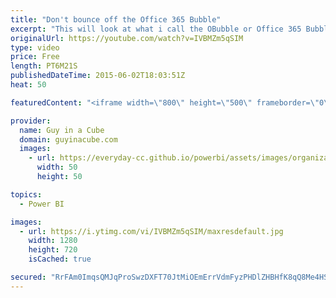 ```yaml
---
title: "Don't bounce off the Office 365 Bubble"
excerpt: "This will look at what i call the OBubble or Office 365 Bubble.  We will look at how we interact with Office 365, and the services within, from a Power BI perspective.  This is really setting the stage for other items i want to post.  This will make future posts easier to understand.  http://blogs.technet.com/b/powerbisupport/archive/2015/06/02/don-t-bounce-off-of-the-office-365-bubble.aspx"
originalUrl: https://youtube.com/watch?v=IVBMZm5qSIM
type: video
price: Free
length: PT6M21S
publishedDateTime: 2015-06-02T18:03:51Z
heat: 50

featuredContent: "<iframe width=\"800\" height=\"500\" frameborder=\"0\" src=\"https://www.youtube.com/embed/IVBMZm5qSIM\" allow=\"accelerometer; autoplay; encrypted-media; gyroscope; picture-in-picture\" allowfullscreen></iframe>"

provider:
  name: Guy in a Cube
  domain: guyinacube.com
  images:
    - url: https://everyday-cc.github.io/powerbi/assets/images/organizations/guyinacube.com-50x50.jpg
      width: 50
      height: 50

topics:
  - Power BI

images:
  - url: https://i.ytimg.com/vi/IVBMZm5qSIM/maxresdefault.jpg
    width: 1280
    height: 720
    isCached: true

secured: "RrFAm0ImqsQMJqProSwzDXFT70JtMiOEmErrVdmFyzPHDlZHBHfK8qQ8Me4HSH/SsapAyioN1ldgQ4CzgqEMSAfp/WQ2b0EVS//7GCpwWfZL2CoYlpeNe9iv2asi2GOcQ3W0+k0ls0b03lTFejO0jy5xrJODoQH9MpsrHpzXWAq/0tKuv1VqK+4amscxg3E9wVFHBmIiv8o+nGZkmRXv/s/pmDmGXG50rrdlf2B65UhFABTLjaTCNCfxfp3YYrZWpfSAVqiP9qjvtrREOesJdtI3vKdm+PjQ1KAJU71FC21Z6WwxnmYXjlf+uIoS3ATHwOW47+qELfaW5NNwWbR8+AwmRn+vVh2kr4/7HIk+nY/pvIH7csrzaAkyqGkI4bgGF8JcJxOAEyA6afK8ujCDu5gnIOsgitt99Q9QuE+Q+lY=;t8b46U0c9MgTmsen5Q2cyQ=="
---
```


